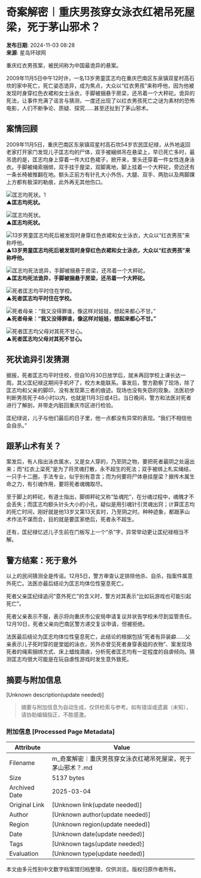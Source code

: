 # 奇案解密︱重庆男孩穿女泳衣红裙吊死屋梁，死于茅山邪术？

**发布日期**: 2024-11-03 08:28  
**来源**: 星岛环球网

重庆红衣男孩案，被民间称为中国最诡异的悬案。

2009年11月5日中午12时许，一名13岁男童匡志均在重庆巴南区东泉镇双星村高石坎的家中死亡，死亡姿态诡异，成为焦点，大众以“红衣男孩”来称呼他，因为他被发现时身穿红色衣裙和女士泳衣，手脚被捆悬于房梁，还吊着一个大秤砣。诡异的死法，让事件充满了谣言与猜测，一度还出现了以红衣男孩死亡之谜为素材的恐怖电影，人们不断争论、质疑、探究……甚至还扯到了茅山邪术。

## 案情回顾

2009年11月5日，重庆巴南区东泉镇双星村高石坎54岁农民匡纪禄，从外地返回老家打开家门发现儿子匡志均的尸体，双手被綑绑吊在悬梁上，早已死亡多时，最吊诡的是，匡志均身上穿着一件大红色裙子，掀开来，里头还穿着一件女性连身泳衣。手脚被绳索捆绑，双手挂于屋梁，双脚离地，脚上挂着一个大秤砣，旁边还有一条长椅被推翻在地。额头正前方有针孔大小外伤，大腿、双手、两肋以及两脚踝上方都有极深的勒痕，此外再无其他伤口。

![匡志均死状。1](/upload/resources/image/2024/11/03/2325591.jpg)  
**▲匡志均死状。**

![匡志均死状。](/upload/resources/image/2024/11/03/2325592.jpg)  
**▲匡志均死状。**

![13岁男童匡志均死后被发现时身穿红色衣裙和女士泳衣，大众以“红衣男孩”来称呼他。](/upload/resources/image/2024/11/03/2325593_800x99999.jpg)  
**▲13岁男童匡志均死后被发现时身穿红色衣裙和女士泳衣，大众以“红衣男孩”来称呼他。**

![匡志均死法诡异，手脚被捆悬于房梁，还吊着一个大秤砣。](/upload/resources/image/2024/11/03/2325594.jpg)  
**▲匡志均死法诡异，手脚被捆悬于房梁，还吊着一个大秤砣。**

![死者匡志均平时住在学校。](/upload/resources/image/2024/11/03/2325595.jpg)  
**▲死者匡志均平时住在学校。**

![死者母亲：“我又没得罪谁，像这样对娃娃，想起来都心不甘。”](/upload/resources/image/2024/11/03/2325596.jpg)  
**▲死者母亲：“我又没得罪谁，像这样对娃娃，想起来都心不甘。”**

![死者匡志均父母对其死不甘心。](/upload/resources/image/2024/11/03/2325597.jpg)  
**▲死者匡志均父母对其死不甘心。**

## 死状诡异引发猜测

据报，死者匡志均平时住校，但自10月30日放学后，就未再回学校上课长达一周。其父匡纪禄这期间手机坏了，校方未能联系。事发后，警方勘察了现场，除了匡志均和父亲的脚印，没有发现第三者的痕迹。现场也没有失窃的现象。法医初步判断男孩死于48小时以内，也就是11月3日或4日。当日晚间，警方和法医对死者进行了解剖，并带走内脏回重庆市区进行检验。

匡纪绿说，儿子与他们最后的日子里，他一点都没有异常的表现。“我们不相信他会自杀。”

## 跟茅山术有关？

案发后，有人指出泳衣属水，又是女人穿的，乃至阴之物，要把死者最阴之处逼出来；而“红衣上梁死”是为了将灵魂打散，永不超生的死法；双手被绑上札实绳结，一只手十二圈，手法专业，似乎别有意含；而为何要将尸体悬挂屋梁？据传木属生命之力，有引魂作用，要将死者魂魄取尽。

至于脚上的秤砣，有道士指出，脚绑秤砣又称“坠魂陀”，在分魂过程中，魂魄才不会丢失；而匡志均额头针头大小的小孔，疑似是用引魂针引灵魂出窍；计算匡志均的死亡时间，刚好就是他13岁又第13天亥时，乃至阴之时。种种迹象，都跟茅山术作法不谋而合，目的就是要匡家绝后，死者永不超生。

还有，匡纪禄忆述儿子生前在门板写上一个“杀”字，异常举动更让匡纪禄相当不解。

## 警方结案：死于意外

以上的民间猜测全是传谣。12月5日，警方审查认定排除他杀、自杀，指案件属意外死亡。法医亦最后结论为匡志均体位性窒息死亡。

死者父亲匡纪绿追问“意外死亡”的含义时，警方对其表示“比如玩游戏也可能引起死亡”。

死者父亲表示不服，表示将向重庆市公安局申请复议并状告学校未尽到监管责任。12月10日，死者父亲向巴南区警方递交复议申请，但被拒绝。

法医最后结论为匡志均体位性窒息死亡，此结论的根据包括“死者有异装癖……父亲表示儿子死时穿的是堂姐的泳衣，另外亦曾见死者身穿表姐的衣物”、案发现场死者的绳索捆绑方式、床上蜡烛滴痕，分析死者匡志均有一定程度的自虐倾向。猜测匡志均很大可能是在玩自虐性游戏时发生意外致死。
<!-- tcd_original_link https://m.stnn.cc/c/2024-11-03/3931866.shtml -->


## 摘要与附加信息

<!-- tcd_abstract -->
[Unknown description(update needed)]
<!-- tcd_abstract_end -->

> 摘要与附加信息为自动生成，仅供检索与参考。如有错误或遗漏（未知），请协助编辑指正，不胜感激。

### 附加信息 [Processed Page Metadata]

| Attribute       | Value                                  |
|-----------------|----------------------------------------|
| Filename        | m_奇案解密︱重庆男孩穿女泳衣红裙吊死屋梁，死于茅山邪术？.md                             |
| Size            | 5137 bytes                           |
| Archived Date   | 2025-03-04                             |
| Original Link   | [Unknown link(update needed)]                       |
| Author          | [Unknown author(update needed)]                               |
| Region          | [Unknown region(update needed)]                               |
| Date            | [Unknown date(update needed)]                                 |
| Tags            | [Unknown tags(update needed)]                                 |
| Evaluation            | [Unknown type(update needed)]                                 |
<!-- tcd_table_end -->

本文由多元性别中文数字档案馆归档整理，仅供浏览。版权归原作者所有。
